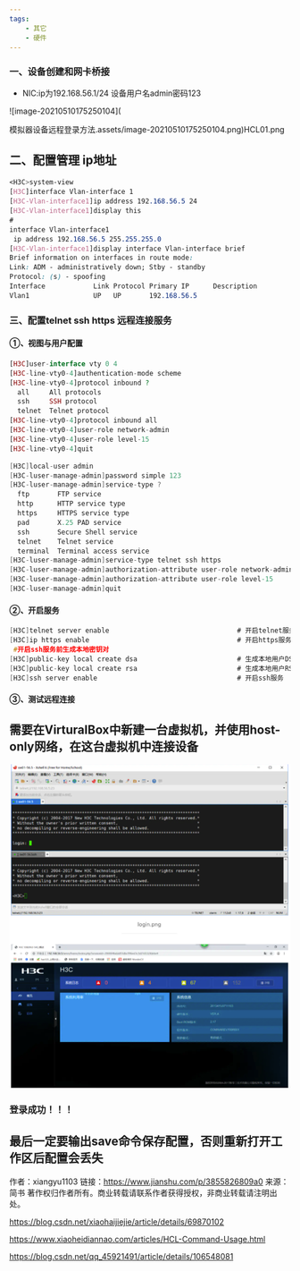 ```yaml
---
tags:
    - 其它
    - 硬件
---
```


### 一、设备创建和网卡桥接

- NIC:ip为192.168.56.1/24   设备用户名admin密码123

![image-20210510175250104](

模拟器设备远程登录方法.assets/image-20210510175250104.png)HCL01.png

## 二、配置管理 ip地址



```css
<H3C>system-view                                                                    #进入系统视图
[H3C]interface Vlan-interface 1                                                     #创建Vlan1管理接口
[H3C-Vlan-interface1]ip address 192.168.56.5 24                                     #配置管理ip地址
[H3C-Vlan-interface1]display this                                                   #查看当前配置
#
interface Vlan-interface1
 ip address 192.168.56.5 255.255.255.0
[H3C-Vlan-interface1]display interface Vlan-interface brief                         #查看端口信息
Brief information on interfaces in route mode:
Link: ADM - administratively down; Stby - standby
Protocol: (s) - spoofing
Interface            Link Protocol Primary IP      Description                
Vlan1                UP   UP       192.168.56.5
```

### 三、配置telnet ssh https 远程连接服务

#### ①、视图与用户配置



```php
[H3C]user-interface vty 0 4                                                         #进入vty用户接口配置视图
[H3C-line-vty0-4]authentication-mode scheme                                         #配置登录用户的认证方式为AAA认证
[H3C-line-vty0-4]protocol inbound ?                                                 #允许远程用户登录协议
  all     All protocols
  ssh     SSH protocol
  telnet  Telnet protocol
[H3C-line-vty0-4]protocol inbound all                     
[H3C-line-vty0-4]user-role network-admin                                            #配置用户角色权限级别
[H3C-line-vty0-4]user-role level-15                                                 # 配置用户界面角色级别
[H3C-line-vty0-4]quit
```



```csharp
[H3C]local-user admin                                                               # 进入本地用户配置界面
[H3C-luser-manage-admin]password simple 123                                         # 配置用户密码
[H3C-luser-manage-admin]service-type ?                                              #本地用户登录服务类型
  ftp       FTP service
  http      HTTP service type
  https     HTTPS service type
  pad       X.25 PAD service
  ssh       Secure Shell service
  telnet    Telnet service
  terminal  Terminal access service
[H3C-luser-manage-admin]service-type telnet ssh https
[H3C-luser-manage-admin]authorization-attribute user-role network-admin  
[H3C-luser-manage-admin]authorization-attribute user-role level-15                  #配置用户角色级别
[H3C-luser-manage-admin]quit
```

#### ②、开启服务



```c
[H3C]telnet server enable                                # 开启telnet服务
[H3C]ip https enable                                     # 开启https服务
 #开启ssh服务前生成本地密钥对
[H3C]public-key local create dsa                         # 生成本地用户DSA
[H3C]public-key local create rsa                         # 生成本地用户RSA
[H3C]ssh server enable                                   # 开启ssh服务
```

#### ③、测试远程连接

## 需要在VirturalBox中新建一台虚拟机，并使用host-only网络，在这台虚拟机中连接设备

![image-20210510175314977](/img-post/开发/其它/硬件/HCL模拟器设备远程登录方法.assets/image-20210510175314977.png)

### 登录成功！！！

## 最后一定要输出save命令保存配置，否则重新打开工作区后配置会丢失



作者：xiangyu1103
链接：https://www.jianshu.com/p/3855826809a0
来源：简书
著作权归作者所有。商业转载请联系作者获得授权，非商业转载请注明出处。





https://blog.csdn.net/xiaohaijiejie/article/details/69870102

https://www.xiaoheidiannao.com/articles/HCL-Command-Usage.html

https://blog.csdn.net/qq_45921491/article/details/106548081